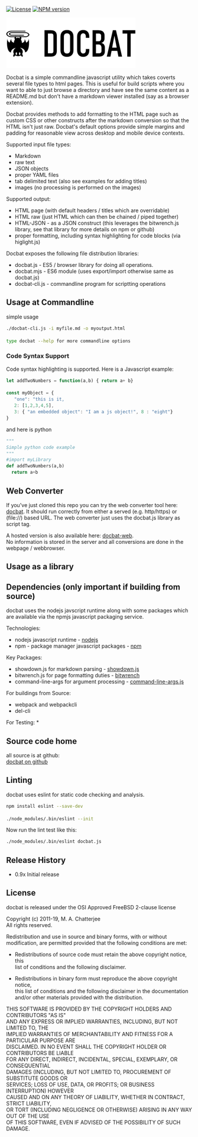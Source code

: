 [![License](https://img.shields.io/badge/License-BSD%202--Clause-blue.svg)](https://opensource.org/licenses/BSD-2-Clause)
[![NPM version](https://img.shields.io/npm/v/docbat.svg?style=flat-square)](https://www.npmjs.com/package/docbat)

[![docbat](./icon/docbat-logo-small.png)](http://www.deftio.com/docbat)

Docbat is a simple commandline javascript utility which takes coverts several file types to html pages.  This is useful for build scripts where you want to able to just browse a directory and have see the same content as a README.md but don't have a markdown viewer installed (say as a browser extension).

Docbat provides methods to add formatting to the HTML page such as custom CSS or other constructs after the markdown conversion so that the HTML isn't just raw.  Docbat's default options provide simple margins and padding for reasonable view across desktop and mobile device contexts.

Supported input file types:
* Markdown
* raw text
* JSON objects
* proper YAML files
* tab delimited text (also see examples for adding titles)
* images (no processing is performed on the images)

Supported output:
* HTML page (with default headers / titles which are overridable)
* HTML raw (just HTML which can then be chained / piped together)
* HTML-JSON - as a JSON construct (this leverages the bitwrench.js library, see that library for more details on npm or github)
* proper formatting, including syntax highlighting for code blocks (via higlight.js)

Docbat exposes the following file distribution libraries:
* docbat.js     - ES5 / browser library for doing all operations.  
* docbat.mjs    - ES6 module (uses export/import otherwise same as docbat.js)
* docbat-cli.js - commandline program for scriptting operations


## Usage at Commandline

simple usage

```bash 
./docbat-cli.js -i myfile.md -o myoutput.html

type docbat --help for more commandline options
```

### Code Syntax Support

Code syntax highlighting is supported.  Here is a Javascript example:

```javascript
let addTwoNumbers = function(a,b) { return a+ b}

const myObject = {
   "one": "this is it,
   2: [1,2,3,4,5],
   3: { "an embedded object": "I am a js object!", 8 : "eight"}
}

```

and here is python

```python
"""
Simple python code example
"""
#import myLibrary
def addTwoNumbers(a,b)
  return a+b

```



## Web Converter
If you've just cloned this repo you can try the web converter tool here: [docbat](./docbat-web.html).  It should run correctly from either a served (e.g. http/https) or (file://) based URL.  The web converter just uses the docbat.js library as script tag.

A hosted version is also available here: [docbat-web](https://deftio.com/docbat/docbat-web.html).  
No information is stored in the server and all conversions are done in the webpage / webbrowser.

## Usage as a library


## Dependencies (only important if building from source)
docbat uses the nodejs javscript runtime along with some packages which are available via the npmjs javascript packaging service.

Technologies:
* nodejs javascript runtime -  [nodejs](https://nodejs.org/en/)  
* npm - package manager javascript packages - [npm](https://docs.npmjs.com/cli/install)

Key Packages:
* showdown.js for markdown parsing - [showdown.js](https://www.npmjs.com/package/showdown)
* bitwrench.js for page formatting duties - [bitwrench](https://www.npmjs.com/package/bitwrench)
* command-line-args for argument processing - [command-line-args.js](https://www.npmjs.com/package/command-line-args)
  
For buildings from Source:
* webpack and webpackcli
* del-cli

For Testing:
* 

   

## Source code home  
all source is at github:  
[docbat  on github](http://github.com/deftio/docbat )  


## Linting 
docbat  uses eslint for static code checking and analysis.

```bash
npm install eslint --save-dev

./node_modules/.bin/eslint --init

```
Now run the lint test like this:
```bash
./node_modules/.bin/eslint docbat.js   
```

## Release History  
* 0.9x Initial release  
  
## License  
docbat  is released under the OSI Approved FreeBSD 2-clause license  

Copyright (c) 2011-19, M. A. Chatterjee <deftio at deftio dot com>  
All rights reserved.  
  
Redistribution and use in source and binary forms, with or without  
modification, are permitted provided that the following conditions are met:  
  
* Redistributions of source code must retain the above copyright notice, this  
  list of conditions and the following disclaimer.  

* Redistributions in binary form must reproduce the above copyright notice,  
  this list of conditions and the following disclaimer in the documentation  
  and/or other materials provided with the distribution.  

THIS SOFTWARE IS PROVIDED BY THE COPYRIGHT HOLDERS AND CONTRIBUTORS "AS IS"  
AND ANY EXPRESS OR IMPLIED WARRANTIES, INCLUDING, BUT NOT LIMITED TO, THE  
IMPLIED WARRANTIES OF MERCHANTABILITY AND FITNESS FOR A PARTICULAR PURPOSE ARE  
DISCLAIMED. IN NO EVENT SHALL THE COPYRIGHT HOLDER OR CONTRIBUTORS BE LIABLE  
FOR ANY DIRECT, INDIRECT, INCIDENTAL, SPECIAL, EXEMPLARY, OR CONSEQUENTIAL  
DAMAGES (INCLUDING, BUT NOT LIMITED TO, PROCUREMENT OF SUBSTITUTE GOODS OR  
SERVICES; LOSS OF USE, DATA, OR PROFITS; OR BUSINESS INTERRUPTION) HOWEVER  
CAUSED AND ON ANY THEORY OF LIABILITY, WHETHER IN CONTRACT, STRICT LIABILITY,  
OR TORT (INCLUDING NEGLIGENCE OR OTHERWISE) ARISING IN ANY WAY OUT OF THE USE  
OF THIS SOFTWARE, EVEN IF ADVISED OF THE POSSIBILITY OF SUCH DAMAGE.  




